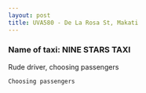 ```yaml
---
layout: post
title: UVA580 - De La Rosa St, Makati 
---
```


### Name of taxi: NINE STARS TAXI

Rude driver, choosing passengers

```Choosing passengers```

